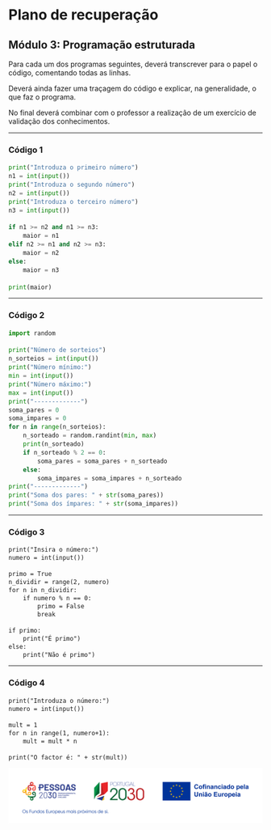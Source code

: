 
# Plano de recuperação

## Módulo 3: Programação estruturada

Para cada um dos programas seguintes, deverá transcrever para o papel o código, comentando todas as linhas.

Deverá ainda fazer uma traçagem do código e explicar, na generalidade, o que faz o programa.

No final deverá combinar com o professor a realização de um exercício de validação dos conhecimentos.

---

### Código 1

```python
print("Introduza o primeiro número")
n1 = int(input())
print("Introduza o segundo número")
n2 = int(input())
print("Introduza o terceiro número")
n3 = int(input())

if n1 >= n2 and n1 >= n3:
    maior = n1
elif n2 >= n1 and n2 >= n3:
    maior = n2
else:
    maior = n3

print(maior)
```

---


### Código 2

```python
import random

print("Número de sorteios")
n_sorteios = int(input())
print("Número mínimo:")
min = int(input())
print("Número máximo:")
max = int(input())
print("-------------")
soma_pares = 0
soma_impares = 0
for n in range(n_sorteios):
    n_sorteado = random.randint(min, max)
    print(n_sorteado)
    if n_sorteado % 2 == 0:
        soma_pares = soma_pares + n_sorteado
    else:
        soma_impares = soma_impares + n_sorteado
print("-------------")
print("Soma dos pares: " + str(soma_pares))
print("Soma dos ímpares: " + str(soma_impares))
```

---

### Código 3

```python3
print("Insira o número:")
numero = int(input())

primo = True
n_dividir = range(2, numero)
for n in n_dividir:
    if numero % n == 0:
        primo = False
        break

if primo:
    print("É primo")
else:
    print("Não é primo")
```

---

### Código 4

```python3
print("Introduza o número:")
numero = int(input())

mult = 1
for n in range(1, numero+1):
    mult = mult * n

print("O factor é: " + str(mult))
```

![](logo.png)